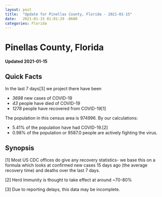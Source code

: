 ```yaml
---
layout: post
title:  "Update for Pinellas County, Florida - 2021-01-15"
date:   2021-01-15 01:01:29 -0600
categories: Florida
---
```


# Pinellas County, Florida
#### Updated 2021-01-15

## Quick Facts

In the last 7 days[3] we project there have been
- *3698* new cases of COVID-19
- *43* people have died of COVID-19
- *1278* people have recovered from COVID-19[1]

The population in this census area is 974996. By our calculations:
- 5.41% of the population have had COVID-19.[2]
- 0.98% of the population or 9587.0 people are actively fighting the virus.

## Synopsis




[1] Most US CDC offices do give any recovery statistics- we base this on a formula which looks at confirmed new cases
15 days ago (the average recovery time) and deaths over the last 7 days.

[2] Herd Immunity is thought to take effect at around ~70-80%

[3] Due to reporting delays, this data may be incomplete.
 
    